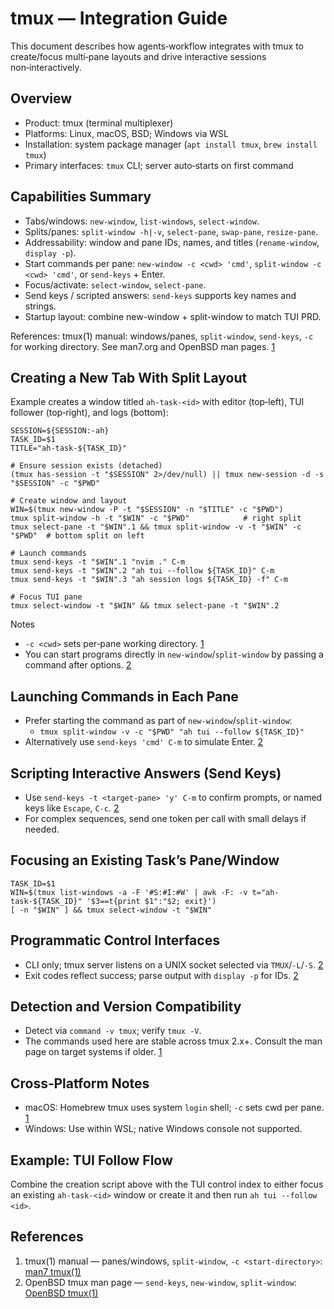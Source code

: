# tmux — Integration Guide

This document describes how agents‑workflow integrates with tmux to create/focus multi‑pane layouts and drive interactive sessions non‑interactively.

## Overview

- Product: tmux (terminal multiplexer)
- Platforms: Linux, macOS, BSD; Windows via WSL
- Installation: system package manager (`apt install tmux`, `brew install tmux`)
- Primary interfaces: `tmux` CLI; server auto‑starts on first command

## Capabilities Summary

- Tabs/windows: `new-window`, `list-windows`, `select-window`.
- Splits/panes: `split-window -h|-v`, `select-pane`, `swap-pane`, `resize-pane`.
- Addressability: window and pane IDs, names, and titles (`rename-window`, `display -p`).
- Start commands per pane: `new-window -c <cwd> 'cmd'`, `split-window -c <cwd> 'cmd'`, or `send-keys` + Enter.
- Focus/activate: `select-window`, `select-pane`.
- Send keys / scripted answers: `send-keys` supports key names and strings.
- Startup layout: combine new-window + split-window to match TUI PRD.

References: tmux(1) manual: windows/panes, `split-window`, `send-keys`, `-c` for working directory. See man7.org and OpenBSD man pages. [1][2]

## Creating a New Tab With Split Layout

Example creates a window titled `ah-task-<id>` with editor (top‑left), TUI follower (top‑right), and logs (bottom):

```
SESSION=${SESSION:-ah}
TASK_ID=$1
TITLE="ah-task-${TASK_ID}"

# Ensure session exists (detached)
(tmux has-session -t "$SESSION" 2>/dev/null) || tmux new-session -d -s "$SESSION" -c "$PWD"

# Create window and layout
WIN=$(tmux new-window -P -t "$SESSION" -n "$TITLE" -c "$PWD")
tmux split-window -h -t "$WIN" -c "$PWD"            # right split
tmux select-pane -t "$WIN".1 && tmux split-window -v -t "$WIN" -c "$PWD"  # bottom split on left

# Launch commands
tmux send-keys -t "$WIN".1 "nvim ." C-m
tmux send-keys -t "$WIN".2 "ah tui --follow ${TASK_ID}" C-m
tmux send-keys -t "$WIN".3 "ah session logs ${TASK_ID} -f" C-m

# Focus TUI pane
tmux select-window -t "$WIN" && tmux select-pane -t "$WIN".2
```

Notes

- `-c <cwd>` sets per‑pane working directory. [1]
- You can start programs directly in `new-window`/`split-window` by passing a command after options. [2]

## Launching Commands in Each Pane

- Prefer starting the command as part of `new-window`/`split-window`:
  - `tmux split-window -v -c "$PWD" "ah tui --follow ${TASK_ID}"`
- Alternatively use `send-keys 'cmd' C-m` to simulate Enter. [2]

## Scripting Interactive Answers (Send Keys)

- Use `send-keys -t <target-pane> 'y' C-m` to confirm prompts, or named keys like `Escape`, `C-c`. [2]
- For complex sequences, send one token per call with small delays if needed.

## Focusing an Existing Task’s Pane/Window

```
TASK_ID=$1
WIN=$(tmux list-windows -a -F '#S:#I:#W' | awk -F: -v t="ah-task-${TASK_ID}" '$3==t{print $1":"$2; exit}')
[ -n "$WIN" ] && tmux select-window -t "$WIN"
```

## Programmatic Control Interfaces

- CLI only; tmux server listens on a UNIX socket selected via `TMUX`/`-L`/`-S`. [2]
- Exit codes reflect success; parse output with `display -p` for IDs. [2]

## Detection and Version Compatibility

- Detect via `command -v tmux`; verify `tmux -V`.
- The commands used here are stable across tmux 2.x+. Consult the man page on target systems if older. [1][2]

## Cross‑Platform Notes

- macOS: Homebrew tmux uses system `login` shell; `-c` sets cwd per pane. [1]
- Windows: Use within WSL; native Windows console not supported.

## Example: TUI Follow Flow

Combine the creation script above with the TUI control index to either focus an existing `ah-task-<id>` window or create it and then run `ah tui --follow <id>`.

## References

1. tmux(1) manual — panes/windows, `split-window`, `-c <start-directory>`: [man7 tmux(1)][1]
2. OpenBSD tmux man page — `send-keys`, `new-window`, `split-window`: [OpenBSD tmux(1)][2]

[1]: https://man7.org/linux/man-pages/man1/tmux.1.html
[2]: https://man.openbsd.org/tmux
